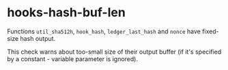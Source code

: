 # hooks-hash-buf-len

Functions `util_sha512h`, `hook_hash`, `ledger_last_hash` and `nonce`
have fixed-size hash output.

This check warns about too-small size of their output buffer (if it's
specified by a constant - variable parameter is ignored).

